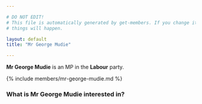 ```yaml
---

# DO NOT EDIT!
# This file is automatically generated by get-members. If you change it, bad
# things will happen.

layout: default
title: "Mr George Mudie"

---
```


**Mr George Mudie** is an MP in the **Labour** party.

{% include members/mr-george-mudie.md %}

### What is Mr George Mudie interested in?


